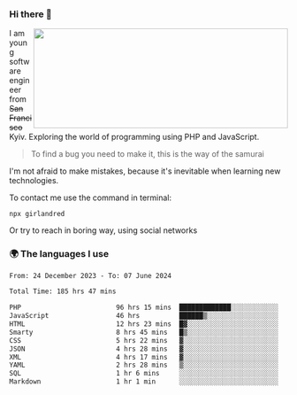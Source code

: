 ### Hi there 👋  

<img align='right' src="https://github-readme-stats.vercel.app/api?username=girlandred&count_private=true&show_icons=true&include_all_commits=true&hide_rank=true&hide_title=true&theme=buefy&card_width=300" width=460 height=180>


I am young software engineer from ~~San Francisco~~ Kyiv. Exploring the world of programming using PHP and JavaScript.


> To find a bug you need to make it, this is the way of the samurai



I'm not afraid to make mistakes, because it's inevitable when learning new technologies.

To contact me use the command in terminal:

```
npx girlandred
```

Or try to reach in boring way, using social networks


### 🌍 The languages I use

<!--START_SECTION:waka-->

```txt
From: 24 December 2023 - To: 07 June 2024

Total Time: 185 hrs 47 mins

PHP                        96 hrs 15 mins  █████████████░░░░░░░░░░░░   51.81 %
JavaScript                 46 hrs          ██████▒░░░░░░░░░░░░░░░░░░   24.76 %
HTML                       12 hrs 23 mins  █▓░░░░░░░░░░░░░░░░░░░░░░░   06.67 %
Smarty                     8 hrs 45 mins   █▒░░░░░░░░░░░░░░░░░░░░░░░   04.71 %
CSS                        5 hrs 22 mins   ▓░░░░░░░░░░░░░░░░░░░░░░░░   02.89 %
JSON                       4 hrs 28 mins   ▓░░░░░░░░░░░░░░░░░░░░░░░░   02.41 %
XML                        4 hrs 17 mins   ▓░░░░░░░░░░░░░░░░░░░░░░░░   02.31 %
YAML                       2 hrs 28 mins   ▒░░░░░░░░░░░░░░░░░░░░░░░░   01.33 %
SQL                        1 hr 6 mins     ░░░░░░░░░░░░░░░░░░░░░░░░░   00.60 %
Markdown                   1 hr 1 min      ░░░░░░░░░░░░░░░░░░░░░░░░░   00.55 %
```

<!--END_SECTION:waka-->
